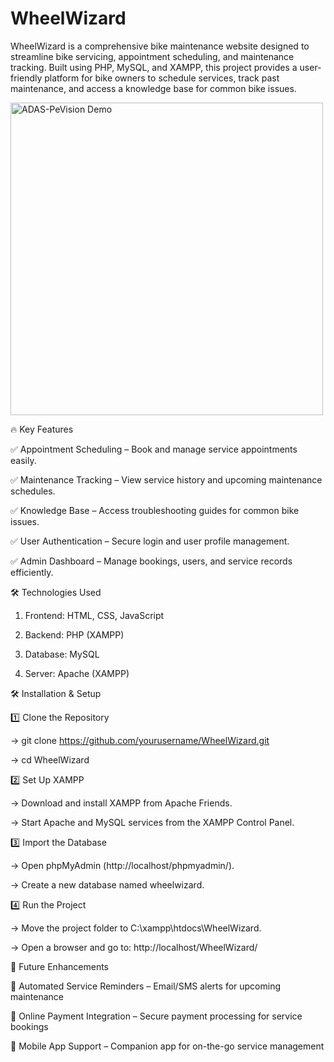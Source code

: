 # WheelWizard

WheelWizard is a comprehensive bike maintenance website designed to streamline bike servicing, appointment scheduling, and maintenance tracking. Built using PHP, MySQL, and XAMPP, this project provides a user-friendly platform for bike owners to schedule services, track past maintenance, and access a knowledge base for common bike issues.

<img src="d" alt="ADAS-PeVision Demo" width="500">


🔥 Key Features

✅ Appointment Scheduling – Book and manage service appointments easily.

✅ Maintenance Tracking – View service history and upcoming maintenance schedules.

✅ Knowledge Base – Access troubleshooting guides for common bike issues.

✅ User Authentication – Secure login and user profile management.

✅ Admin Dashboard – Manage bookings, users, and service records efficiently.

🛠 Technologies Used

1. Frontend: HTML, CSS, JavaScript

2. Backend: PHP (XAMPP)
   
3. Database: MySQL

4. Server: Apache (XAMPP)
   
🛠 Installation & Setup

1️⃣ Clone the Repository

-> git clone https://github.com/yourusername/WheelWizard.git

-> cd WheelWizard

2️⃣ Set Up XAMPP

-> Download and install XAMPP from Apache Friends.

-> Start Apache and MySQL services from the XAMPP Control Panel.

3️⃣ Import the Database

-> Open phpMyAdmin (http://localhost/phpmyadmin/).

-> Create a new database named wheelwizard.

4️⃣ Run the Project

-> Move the project folder to C:\xampp\htdocs\WheelWizard.

-> Open a browser and go to: http://localhost/WheelWizard/

📌 Future Enhancements

🚀 Automated Service Reminders – Email/SMS alerts for upcoming maintenance

🚀 Online Payment Integration – Secure payment processing for service bookings

🚀 Mobile App Support – Companion app for on-the-go service management

